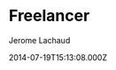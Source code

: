 ---
title: Freelancer
github: https://github.com/jeromelachaud/freelancer-theme
demo: https://jeromelachaud.com/freelancer-theme/
author: Jerome Lachaud
ssg:
  - Jekyll
cms:
  - Markdown
css:
  - Bootstrap
date: 2014-07-19T15:13:08.000Z
description: Jekyll theme based on Freelancer Start Bootstrap theme
draft: true
publish_date: '2014-07-19T15:13:08Z'
update_date: '2022-09-06T05:20:23Z'
github_star: 1268
github_fork: 1682
---